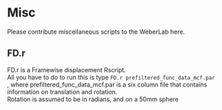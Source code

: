 # Misc

Please contribute miscellaneous scripts to the WeberLab here.

## FD.r

FD.r is a Framewise displacement Rscript.  
All you have to do to run this is type `FD.r prefiltered_func_data_mcf.par`  
, where prefiltered_func_data_mcf.par is a six column file that contains information on translation and rotation.  
Rotation is assumed to be in radians, and on a 50mm sphere
